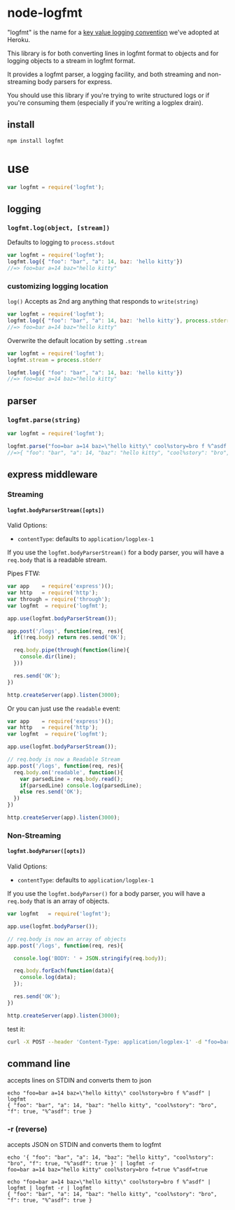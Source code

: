# node-logfmt

"logfmt" is the name for a [key value logging convention](https://github.com/kr/logfmt) we've adopted at Heroku.

This library is for both converting lines in logfmt format to objects and
for logging objects to a stream in logfmt format.

It provides a logfmt parser, a logging facility,
and both streaming and non-streaming body parsers for express.

You should use this library if you're trying to write structured logs or
if you're consuming them (especially if you're writing a logplex drain).

## install

    npm install logfmt

# use

```javascript
var logfmt = require('logfmt');
```

## logging

### `logfmt.log(object, [stream])`

Defaults to logging to `process.stdout`

```javascript
var logfmt = require('logfmt');
logfmt.log({ "foo": "bar", "a": 14, baz: 'hello kitty'})
//=> foo=bar a=14 baz="hello kitty"
```

### customizing logging location

`log()` Accepts as 2nd arg anything that responds to `write(string)`
```javascript
var logfmt = require('logfmt');
logfmt.log({ "foo": "bar", "a": 14, baz: 'hello kitty'}, process.stderr)
//=> foo=bar a=14 baz="hello kitty"
```

Overwrite the default location by setting `.stream`
```javascript
var logfmt = require('logfmt');
logfmt.stream = process.stderr

logfmt.log({ "foo": "bar", "a": 14, baz: 'hello kitty'})
//=> foo=bar a=14 baz="hello kitty"
```


## parser

### `logfmt.parse(string)`

```javascript
var logfmt = require('logfmt');

logfmt.parse("foo=bar a=14 baz=\"hello kitty\" cool%story=bro f %^asdf code=H12")
//=>{ "foo": "bar", "a": 14, "baz": "hello kitty", "cool%story": "bro", "f": true, "%^asdf": true, "code" : "H12" }
```

## express middleware

### Streaming

#### `logfmt.bodyParserStream([opts])`

Valid Options:

- `contentType`: defaults to `application/logplex-1`

If you use the `logfmt.bodyParserStream()` for a body parser,
you will have a `req.body` that is a readable stream.

Pipes FTW:

```javascript
var app    = require('express')();
var http   = require('http');
var through = require('through');
var logfmt  = require('logfmt');

app.use(logfmt.bodyParserStream());

app.post('/logs', function(req, res){
  if(!req.body) return res.send('OK');

  req.body.pipe(through(function(line){
    console.dir(line);
  }))

  res.send('OK');
})

http.createServer(app).listen(3000);
```

Or you can just use the `readable` event:

```javascript
var app    = require('express')();
var http   = require('http');
var logfmt  = require('logfmt');

app.use(logfmt.bodyParserStream());

// req.body is now a Readable Stream
app.post('/logs', function(req, res){
  req.body.on('readable', function(){
    var parsedLine = req.body.read();
    if(parsedLine) console.log(parsedLine);
    else res.send('OK');
  })
})

http.createServer(app).listen(3000);
```

### Non-Streaming

#### `logfmt.bodyParser([opts])`

Valid Options:

- `contentType`: defaults to `application/logplex-1`

If you use the `logfmt.bodyParser()` for a body parser,
you will have a `req.body` that is an array of objects.

```javascript
var logfmt   = require('logfmt');

app.use(logfmt.bodyParser());

// req.body is now an array of objects
app.post('/logs', function(req, res){

  console.log('BODY: ' + JSON.stringify(req.body));

  req.body.forEach(function(data){
    console.log(data);
  });

  res.send('OK');
})

http.createServer(app).listen(3000);
```

test it:

```bash
curl -X POST --header 'Content-Type: application/logplex-1' -d "foo=bar a=14 baz=\"hello kitty\" cool%story=bro f %^asdf" http://localhost:3000/logs
```

## command line

accepts lines on STDIN and converts them to json


    echo "foo=bar a=14 baz=\"hello kitty\" cool%story=bro f %^asdf" | logfmt
    { "foo": "bar", "a": 14, "baz": "hello kitty", "cool%story": "bro", "f": true, "%^asdf": true }

### -r (reverse)

accepts JSON on STDIN and converts them to logfmt

    echo '{ "foo": "bar", "a": 14, "baz": "hello kitty", "cool%story": "bro", "f": true, "%^asdf": true }' | logfmt -r
    foo=bar a=14 baz="hello kitty" cool%story=bro f=true %^asdf=true

    echo "foo=bar a=14 baz=\"hello kitty\" cool%story=bro f %^asdf" | logfmt | logfmt -r | logfmt
    { "foo": "bar", "a": 14, "baz": "hello kitty", "cool%story": "bro", "f": true, "%^asdf": true }

